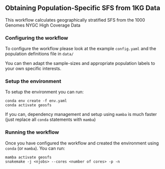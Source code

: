 ## Obtaining Population-Specific SFS from 1KG Data

This workflow calculates geographically stratified SFS from the 1000 Genomes NYGC High Coverage Data


### Configuring the workflow

To configure the workflow please look at the example `config.yaml` and the population definitions file in `data/`

You can then adapt the sample-sizes and appropriate population labels to your own specific interests.

### Setup the environment

To setup the environment you can run:

```
conda env create -f env.yaml
conda activate geosfs
```

If you can, dependency management and setup using `mamba` is much faster (just replace all `conda` statements with `mamba`)

### Running the workflow

Once you have configured the workflow and created the environment using `conda` (or `mamba`). You can run:

```
mamba activate geosfs
snakemake -j <njobs> --cores <number of cores> -p -n
```
